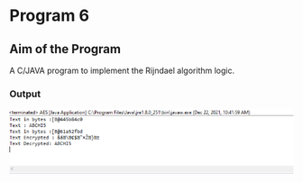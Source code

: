 # Program 6

## Aim of the Program

A C/JAVA program to implement the Rijndael algorithm logic.


### Output

![output](Program6_Output.png)

